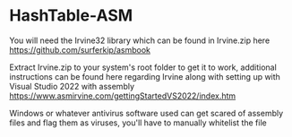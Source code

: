 # HashTable-ASM
You will need the Irvine32 library which can be found in Irvine.zip here https://github.com/surferkip/asmbook

Extract Irvine.zip to your system's root folder to get it to work, additional instructions can be found here regarding
Irvine along with setting up with Visual Studio 2022 with assembly https://www.asmirvine.com/gettingStartedVS2022/index.htm

Windows or whatever antivirus software used can get scared of assembly files and flag them as viruses, you'll have to manually whitelist the file
